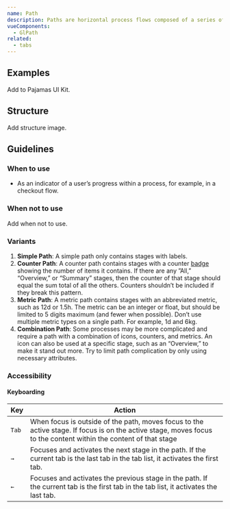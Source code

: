 ```yaml
---
name: Path
description: Paths are horizontal process flows composed of a series of stages.
vueComponents:
  - GlPath
related:
  - tabs
---
```


## Examples

<example-display  example-name="path-basic"></example-display>

<example-display  example-name="path-with-metric"></example-display>

<example-display  example-name="path-full"></example-display>

<todo>Add to Pajamas UI Kit.</todo>

## Structure

<todo>Add structure image.</todo>

## Guidelines

### When to use

- As an indicator of a user’s progress within a process, for example, in a checkout flow.

### When not to use

<todo>Add when not to use.</todo>

### Variants

1. **Simple Path**: A simple path only contains stages with labels.
1. **Counter Path**: A counter path contains stages with a counter [badge](/components/badge) showing the number of items it contains. If there are any ”All,” “Overview,” or “Summary” stages, then the counter of that stage should equal the sum total of all the others. Counters shouldn’t be included if they break this pattern.
1. **Metric Path**: A metric path contains stages with an abbreviated metric, such as 12d or 1.5h. The metric can be an integer or float, but should be limited to 5 digits maximum (and fewer when possible). Don’t use multiple metric types on a single path. For example, 1d and 6kg. 
1. **Combination Path**: Some processes may be more complicated and require a path with a combination of icons, counters, and metrics. An icon can also be used at a specific stage, such as an “Overview,” to make it stand out more. Try to limit path complication by only using necessary attributes.

### Accessibility

#### Keyboarding

| Key | Action |
|-----|--------|
| `Tab`  | When focus is outside of the path, moves focus to the active stage. If focus is on the active stage, moves focus to the content within the content of that stage |
| `→`    | Focuses and activates the next stage in the path. If the current tab is the last tab in the tab list, it activates the first tab. |
| `←`    | Focuses and activates the previous stage in the path. If the current tab is the first tab in the tab list, it activates the last tab. |
